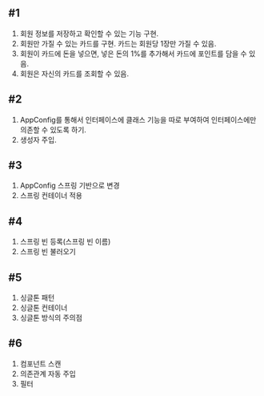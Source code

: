 ## #1
1. 회원 정보를 저장하고 확인할 수 있는 기능 구현.
2. 회원만 가질 수 있는 카드를 구현. 카드는 회원당 1장만 가질 수 있음.
3. 회원이 카드에 돈을 넣으면, 넣은 돈의 1%를 추가해서 카드에 포인트를 담을 수 있음.
4. 회원은 자신의 카드를 조회할 수 있음.


## #2
1. AppConfig를 통해서 인터페이스에 클래스 기능을 따로 부여하여 인터페이스에만 의존할 수 있도록 하기.
2. 생성자 주입.


## #3
1. AppConfig 스프링 기반으로 변경
2. 스프링 컨테이너 적용


## #4
1. 스프링 빈 등록(스프링 빈 이름)
2. 스프링 빈 불러오기

## #5
1. 싱글톤 패턴
2. 싱글톤 컨테이너
3. 싱글톤 방식의 주의점

## #6
1. 컴포넌트 스캔
2. 의존관계 자동 주입
3. 필터